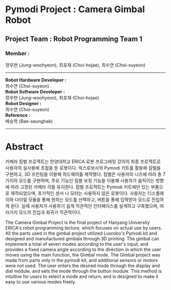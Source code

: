 # Pymodi Project : Camera Gimbal Robot

## Project Team : Robot Programming Team 1

### Member :</br>
정우현 (Jung-woohyeon), 최호재 (Choi-hojae), 최수연 (Choi-suyeon)</br>

---

**Robot Hardware Developer :**</br>
최수연 (Choi-suyeon)</br>
**Robot Software Developer :**</br>
정우현 (Jung-woohyeon), 최호재 (Choi-hojae)</br>
**Robot Designer :**</br>
최수연 (Choi-suyeon)</br>
**Reference :**</br>
배승학 (Bae-seunghak)

---

# Abstract</br>
카메라 짐벌 프로젝트는 한양대학교 ERICA 로봇 프로그래밍 강의의 최종 프로젝트로 사용자의 실사용에 초점을 둔 로봇이다.
럭스로보사의 Pymodi 키트를 활용해 짐벌을 구현하고, 3D 프린팅을 이용해 하드웨어를 제작했다.
짐벌은 사용자의 니즈에 따라 총 7가지의 모드를 구현하며, 주요 기능인 짐벌 보정 기능을 이용해 사용자가 움직이는 방향에 따라 고정된 카메라 각을 유지한다.
짐벌 프로젝트는 Pymodi 키트에만 있는 부품으로 제작되었으며, 추가적인 센서 나 모터는 사용하지 않은 로봇이다.
사용자는 디스플레이와 다이얼 모듈을 통해 원하는 모드를 선택하고, 버튼을 통해 입력받아 모드로 진입하게 된다.
실제 사용자가 사용하기 쉽게 직관적인 인터페이스를 설계하고 구축했으며, 여러가지 모드의 진입과 회귀가 직관적이다.

The Camera Gimbal Project is the final project of Hanyang University ERICA's robot programming lecture, which focuses on actual use by users.
All the parts used in the gimbal project utilized Luxrobo's Pymodi kit and designed and manufactured gimbals through 3D printing.
The gimbal can implement a total of seven modes according to the user's input, and provides a fixed camera angle according to the direction in which the user moves using the main function, the Gimbal mode.
The Gimbal project was made from parts only in the pymodi kit, and additional sensors or motors were not used.
The user enters the desired mode through the display and dial module, and sets the mode through the button module.
This method is intuitive for users to select a mode and return, and is designed to make it easy to use various modes freely.
